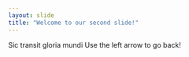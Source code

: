 ```yaml
---
layout: slide
title: "Welcome to our second slide!"
---
```

Sic transit gloria mundi
Use the left arrow to go back!

